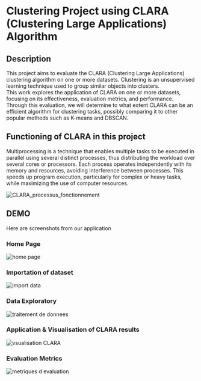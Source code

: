 # Clustering Project using CLARA (Clustering Large Applications) Algorithm

## Description
This project aims to evaluate the CLARA (Clustering Large Applications) clustering algorithm on one or more datasets. Clustering is an unsupervised learning technique used to group similar objects into clusters.<br>
This work explores the application of CLARA on one or more datasets, focusing on its effectiveness, evaluation metrics, and performance. Through this evaluation, we will determine to what extent CLARA can be an efficient algorithm for clustering tasks, possibly comparing it to other popular methods such as K-means and DBSCAN.<br>

## Functioning of CLARA in this project
Multiprocessing is a technique that enables multiple tasks to be executed in parallel using several distinct processes, thus distributing the workload over several cores or processors. 
Each process operates independently with its memory and resources, avoiding interference between processes. This speeds up program execution, particularly for complex or heavy tasks, while maximizing the use of computer resources.

![CLARA_processus_fonctionnement](https://github.com/user-attachments/assets/c5bda949-8d61-46a4-a80a-600ac2d72fda)

## DEMO
Here are screenshots from our application
### Home Page
![home page](https://github.com/user-attachments/assets/6e7487f4-6a34-4684-b969-b83afc62275c)

### Importation of dataset
![import data](https://github.com/user-attachments/assets/79b0ea37-dbd9-4bae-80db-b4c7c73c5814)

### Data Exploratory 
![traitement de donnees](https://github.com/user-attachments/assets/f261e23f-eb4e-4200-8728-93b797338182)

### Application & Visualisation of CLARA results
![vsualisation CLARA](https://github.com/user-attachments/assets/0dd651e1-1298-436f-9943-d60b77da27aa)

### Evaluation Metrics
![metriques d evaluation](https://github.com/user-attachments/assets/aea5520c-70d8-48d0-967f-fd4bf3b3d343)

